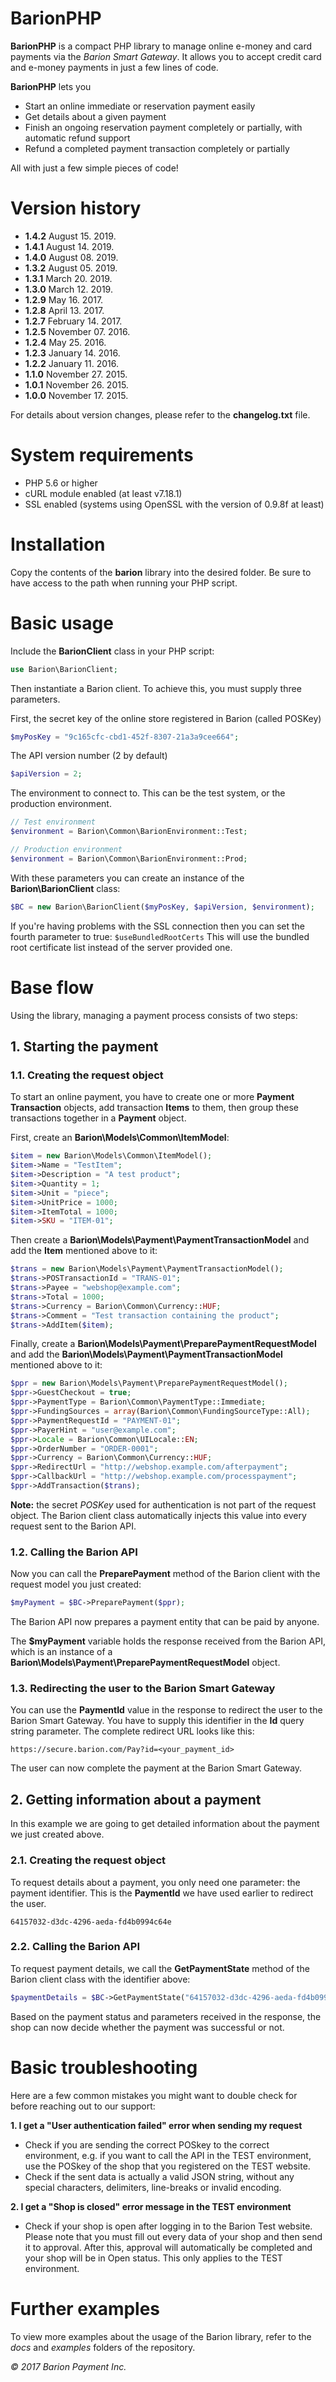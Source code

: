 ﻿# BarionPHP

**BarionPHP** is a compact PHP library to manage online e-money and card payments via the *Barion Smart Gateway*.
It allows you to accept credit card and e-money payments in just a few lines of code.

**BarionPHP** lets you
* Start an online immediate or reservation payment easily
* Get details about a given payment
* Finish an ongoing reservation payment completely or partially, with automatic refund support
* Refund a completed payment transaction completely or partially

All with just a few simple pieces of code!

# Version history
* **1.4.2** August 15. 2019.
* **1.4.1** August 14. 2019.
* **1.4.0** August 08. 2019.
* **1.3.2** August 05. 2019.
* **1.3.1** March 20. 2019.
* **1.3.0** March 12. 2019.
* **1.2.9** May 16. 2017.
* **1.2.8** April 13. 2017.
* **1.2.7** February 14.  2017.
* **1.2.5** November 07.  2016.
* **1.2.4** May 25.  2016.
* **1.2.3** January 14.  2016.
* **1.2.2** January 11.  2016.
* **1.1.0** November 27. 2015.
* **1.0.1** November 26. 2015.
* **1.0.0** November 17. 2015.

For details about version changes, please refer to the **changelog.txt** file.

# System requirements

* PHP 5.6 or higher
* cURL module enabled (at least v7.18.1)
* SSL enabled (systems using OpenSSL with the version of 0.9.8f at least)

# Installation

Copy the contents of the **barion** library into the desired folder. Be sure to have access to the path when running your PHP script.

# Basic usage

Include the **BarionClient** class in your PHP script:

```php
use Barion\BarionClient;
```

Then instantiate a Barion client. To achieve this, you must supply three parameters.

First, the secret key of the online store registered in Barion (called POSKey)

```php
$myPosKey = "9c165cfc-cbd1-452f-8307-21a3a9cee664";
```

The API version number (2 by default)

```php
$apiVersion = 2;
```

The environment to connect to. This can be the test system, or the production environment.

```php
// Test environment
$environment = Barion\Common\BarionEnvironment::Test;

// Production environment
$environment = Barion\Common\BarionEnvironment::Prod;
```

With these parameters you can create an instance of the **Barion\BarionClient** class:

```php
$BC = new Barion\BarionClient($myPosKey, $apiVersion, $environment);
```

If you're having problems with the SSL connection then you can set the fourth parameter to true: `$useBundledRootCerts`
This will use the bundled root certificate list instead of the server provided one. 

# Base flow

Using the library, managing a payment process consists of two steps:

## 1. Starting the payment

### 1.1. Creating the request object

To start an online payment, you have to create one or more **Payment Transaction** objects, add transaction **Items** to them, then group these transactions together in a **Payment** object.

First, create an **Barion\Models\Common\ItemModel**:

```php
$item = new Barion\Models\Common\ItemModel();
$item->Name = "TestItem";
$item->Description = "A test product";
$item->Quantity = 1;
$item->Unit = "piece";
$item->UnitPrice = 1000;
$item->ItemTotal = 1000;
$item->SKU = "ITEM-01";
```

Then create a **Barion\Models\Payment\PaymentTransactionModel** and add the **Item** mentioned above to it:

```php
$trans = new Barion\Models\Payment\PaymentTransactionModel();
$trans->POSTransactionId = "TRANS-01";
$trans->Payee = "webshop@example.com";
$trans->Total = 1000;
$trans->Currency = Barion\Common\Currency::HUF;
$trans->Comment = "Test transaction containing the product";
$trans->AddItem($item);
```

Finally, create a **Barion\Models\Payment\PreparePaymentRequestModel** and add the **Barion\Models\Payment\PaymentTransactionModel** mentioned above to it:

```php
$ppr = new Barion\Models\Payment\PreparePaymentRequestModel();
$ppr->GuestCheckout = true;
$ppr->PaymentType = Barion\Common\PaymentType::Immediate;
$ppr->FundingSources = array(Barion\Common\FundingSourceType::All);
$ppr->PaymentRequestId = "PAYMENT-01";
$ppr->PayerHint = "user@example.com";
$ppr->Locale = Barion\Common\UILocale::EN;
$ppr->OrderNumber = "ORDER-0001";
$ppr->Currency = Barion\Common\Currency::HUF;
$ppr->RedirectUrl = "http://webshop.example.com/afterpayment";
$ppr->CallbackUrl = "http://webshop.example.com/processpayment";
$ppr->AddTransaction($trans);
```
**Note:** the secret *POSKey* used for authentication is not part of the request object.
The Barion client class automatically injects this value into every request sent to the Barion API.

### 1.2. Calling the Barion API

Now you can call the **PreparePayment** method of the Barion client with the request model you just created:

```php
$myPayment = $BC->PreparePayment($ppr);
```

The Barion API now prepares a payment entity that can be paid by anyone.

The **$myPayment** variable holds the response received from the Barion API, which is an instance of a **Barion\Models\Payment\PreparePaymentRequestModel** object.

### 1.3. Redirecting the user to the Barion Smart Gateway

You can use the **PaymentId** value in the response to redirect the user to the Barion Smart Gateway. You have to supply this identifier in the **Id** query string parameter.
The complete redirect URL looks like this:

```
https://secure.barion.com/Pay?id=<your_payment_id>
```

The user can now complete the payment at the Barion Smart Gateway.

## 2. Getting information about a payment

In this example we are going to get detailed information about the payment we just created above.

### 2.1. Creating the request object

To request details about a payment, you only need one parameter: the payment identifier. This is the **PaymentId** we have used earlier to redirect the user.

```
64157032-d3dc-4296-aeda-fd4b0994c64e
```

### 2.2. Calling the Barion API

To request payment details, we call the **GetPaymentState** method of the Barion client class with the identifier above:

```php
$paymentDetails = $BC->GetPaymentState("64157032-d3dc-4296-aeda-fd4b0994c64e");
```

Based on the payment status and parameters received in the response, the shop can now decide whether the payment was successful or not.

# Basic troubleshooting

Here are a few common mistakes you might want to double check for before reaching out to our support:

**1. I get a "User authentication failed" error when sending my request**
- Check if you are sending the correct POSkey to the correct environment, e.g. if you want to call the API in the TEST environment, use the POSkey of the shop that you registered on the TEST website.
- Check if the sent data is actually a valid JSON string, without any special characters, delimiters, line-breaks or invalid encoding.

**2. I get a "Shop is closed" error message in the TEST environment**
- Check if your shop is open after logging in to the Barion Test website. Please note that you must fill out every data of your shop and then send it to approval. After this, approval will automatically be completed and your shop will be in Open status. This only applies to the TEST environment.


# Further examples

To view more examples about the usage of the Barion library, refer to the *docs* and *examples* folders of the repository.

*© 2017 Barion Payment Inc.*
